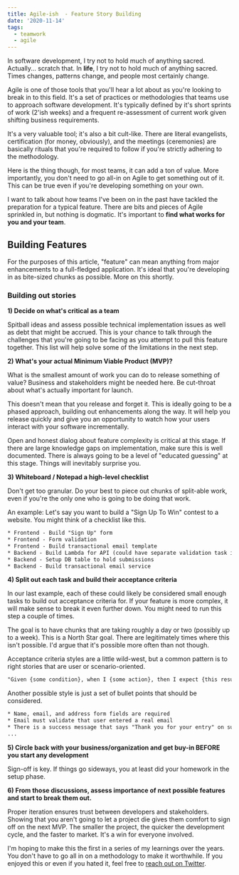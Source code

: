 ```yaml
---
title: Agile-ish  - Feature Story Building
date: '2020-11-14'
tags:
  - teamwork
  - agile
---
```


In software development, I try not to hold much of anything sacred. Actually... scratch that. In **life**, I try not to hold much of anything sacred. Times changes, patterns change, and people most certainly change.

Agile is one of those tools that you'll hear a lot about as you're looking to break in to this field. It's a set of practices or methodologies that teams use to approach software development. It's typically defined by it's short sprints of work (2'ish weeks) and a frequent re-assessment of current work given shifting business requirements.

It's a very valuable tool; it's also a bit cult-like. There are literal evangelists, certification (for money, obviously), and the meetings (ceremonies) are basically rituals that you're required to follow if you're strictly adhering to the methodology.

Here is the thing though, for most teams, it can add a ton of value. More importantly, you don't need to go all-in on Agile to get something out of it. This can be true even if you're developing something on your own.

I want to talk about how teams I've been on in the past have tackled the preparation for a typical feature. There are bits and pieces of Agile sprinkled in, but nothing is dogmatic. It's important to **find what works for you and your team**.

## Building Features

For the purposes of this article, "feature" can mean anything from major enhancements to a full-fledged application. It's ideal that you're developing in as bite-sized chunks as possible. More on this shortly.

### Building out stories

**1) Decide on what's critical as a team**

Spitball ideas and assess possible technical implementation issues as well as debt that might be accrued. This is your chance to talk through the challenges that you're going to be facing as you attempt to pull this feature together. This list will help solve some of the limitations in the next step.

**2) What's your actual Minimum Viable Product (MVP)?**

What is the smallest amount of work you can do to release something of value? Business and stakeholders might be needed here. Be cut-throat about what's actually important for launch.

This doesn't mean that you release and forget it. This is ideally going to be a phased approach, building out enhancements along the way. It will help you release quickly and give you an opportunity to watch how your users interact with your software incrementally. 

Open and honest dialog about feature complexity is critical at this stage. If there are large knowledge gaps on implementation, make sure this is well documented. There is always going to be a level of "educated guessing" at this stage. Things will inevitably surprise you.

**3) Whiteboard / Notepad a high-level checklist**

Don't get too granular. Do your best to piece out chunks of split-able work, even if you're the only one who is going to be doing that work.

An example: Let's say you want to build a "Sign Up To Win" contest to a website. You might think of a checklist like this.

```html
* Frontend - Build "Sign Up" form
* Frontend - Form validation
* Frontend - Build transactional email template
* Backend - Build Lambda for API (could have separate validation task if warranted)
* Backend - Setup DB table to hold submissions
* Backend - Build transactional email service
```

**4) Split out each task and build their acceptance criteria**

In our last example, each of these could likely be considered small enough tasks to build out acceptance criteria for. If your feature is more complex, it will make sense to break it even further down. You might need to run this step a couple of times.

The goal is to have chunks that are taking roughly a day or two (possibly up to a week). This is a North Star goal. There are legitimately times where this isn't possible. I'd argue that it's possible more often than not though.

Acceptance criteria styles are a little wild-west, but a common pattern is to right stories that are user or scenario-oriented. 

```html
"Given {some condition}, when I {some action}, then I expect {this result}"
```

Another possible style is just a set of bullet points that should be considered. 

```html
* Name, email, and address form fields are required
* Email must validate that user entered a real email
* There is a success message that says "Thank you for your entry" on submit
...
```

**5) Circle back with your business/organization and get buy-in BEFORE you start any development**

Sign-off is key. If things go sideways, you at least did your homework in the setup phase.

**6) From those discussions, assess importance of next possible features and start to break them out.**

Proper iteration ensures trust between developers and stakeholders. Showing that you aren't going to let a project die gives them comfort to sign off on the next MVP. The smaller the project, the quicker the development cycle, and the faster to market. It's a win for everyone involved.

I'm hoping to make this the first in a series of my learnings over the years. You don't have to go all in on a methodology to make it worthwhile. If you enjoyed this or even if you hated it, feel free to [reach out on Twitter](https://twitter.com/positronicshell).